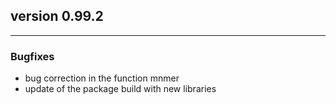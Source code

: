 ## version 0.99.2

---

### Bugfixes

- bug correction in the function mnmer
- update of the package build with new libraries 

